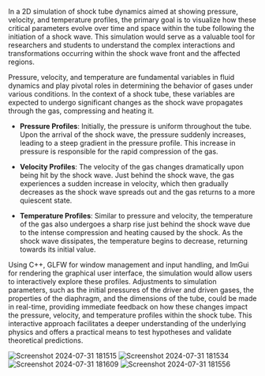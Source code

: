 In a 2D simulation of shock tube dynamics aimed at showing pressure, velocity, and temperature profiles, the primary goal is to visualize how these critical parameters evolve over time and space within the tube following the initiation of a shock wave. This simulation would serve as a valuable tool for researchers and students to understand the complex interactions and transformations occurring within the shock wave front and the affected regions.

Pressure, velocity, and temperature are fundamental variables in fluid dynamics and play pivotal roles in determining the behavior of gases under various conditions. In the context of a shock tube, these variables are expected to undergo significant changes as the shock wave propagates through the gas, compressing and heating it.

- **Pressure Profiles**: Initially, the pressure is uniform throughout the tube. Upon the arrival of the shock wave, the pressure suddenly increases, leading to a steep gradient in the pressure profile. This increase in pressure is responsible for the rapid compression of the gas.

- **Velocity Profiles**: The velocity of the gas changes dramatically upon being hit by the shock wave. Just behind the shock wave, the gas experiences a sudden increase in velocity, which then gradually decreases as the shock wave spreads out and the gas returns to a more quiescent state.

- **Temperature Profiles**: Similar to pressure and velocity, the temperature of the gas also undergoes a sharp rise just behind the shock wave due to the intense compression and heating caused by the shock. As the shock wave dissipates, the temperature begins to decrease, returning towards its initial value.

Using C++, GLFW for window management and input handling, and ImGui for rendering the graphical user interface, the simulation would allow users to interactively explore these profiles. Adjustments to simulation parameters, such as the initial pressures of the driver and driven gases, the properties of the diaphragm, and the dimensions of the tube, could be made in real-time, providing immediate feedback on how these changes impact the pressure, velocity, and temperature profiles within the shock tube. This interactive approach facilitates a deeper understanding of the underlying physics and offers a practical means to test hypotheses and validate theoretical predictions.

![Screenshot 2024-07-31 181515](https://github.com/user-attachments/assets/721970a7-3ff7-4105-8a26-276c31b7544d)
![Screenshot 2024-07-31 181534](https://github.com/user-attachments/assets/a8c87f7b-d200-43ba-a314-1ec08300c9a1)
![Screenshot 2024-07-31 181609](https://github.com/user-attachments/assets/97d08d78-c60d-48d3-9609-1cf474f6b971)
![Screenshot 2024-07-31 181556](https://github.com/user-attachments/assets/c80a0ecf-8367-4875-8a04-607707f4c07c)
